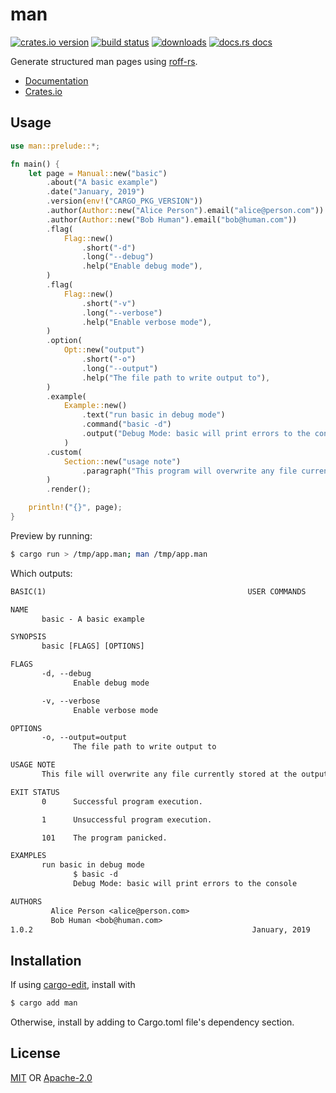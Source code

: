# man
[![crates.io version][1]][2] [![build status][3]][4]
[![downloads][5]][6] [![docs.rs docs][7]][8]

Generate structured man pages using
[roff-rs](https://github.com/killercup/roff-rs).

- [Documentation][8]
- [Crates.io][2]

## Usage
```rust
use man::prelude::*;

fn main() {
    let page = Manual::new("basic")
        .about("A basic example")
        .date("January, 2019")
        .version(env!("CARGO_PKG_VERSION"))
        .author(Author::new("Alice Person").email("alice@person.com"))
        .author(Author::new("Bob Human").email("bob@human.com"))
        .flag(
            Flag::new()
                .short("-d")
                .long("--debug")
                .help("Enable debug mode"),
        )
        .flag(
            Flag::new()
                .short("-v")
                .long("--verbose")
                .help("Enable verbose mode"),
        )
        .option(
            Opt::new("output")
                .short("-o")
                .long("--output")
                .help("The file path to write output to"),
        )
        .example(
            Example::new()
                .text("run basic in debug mode")
                .command("basic -d")
                .output("Debug Mode: basic will print errors to the console")
            )
        .custom(
            Section::new("usage note")
                .paragraph("This program will overwrite any file currently stored at the output path")
        )
        .render();

    println!("{}", page);
}
```
Preview by running:
```sh
$ cargo run > /tmp/app.man; man /tmp/app.man
```
Which outputs:
```txt
BASIC(1)                                             USER COMMANDS                                              BASIC(1)

NAME
       basic - A basic example

SYNOPSIS
       basic [FLAGS] [OPTIONS]

FLAGS
       -d, --debug
              Enable debug mode

       -v, --verbose
              Enable verbose mode

OPTIONS
       -o, --output=output
              The file path to write output to

USAGE NOTE
       This file will overwrite any file currently stored at the output path.

EXIT STATUS
       0      Successful program execution.

       1      Unsuccessful program execution.

       101    The program panicked.

EXAMPLES
       run basic in debug mode
              $ basic -d
              Debug Mode: basic will print errors to the console

AUTHORS
         Alice Person <alice@person.com>
         Bob Human <bob@human.com>
1.0.2                                                 January, 2019                                             BASIC(1)          
```

## Installation
If using [cargo-edit](https://github.com/killercup/cargo-edit), install with
```sh
$ cargo add man
```
Otherwise, install by adding to Cargo.toml file's dependency section.

## License
[MIT](./LICENSE-MIT) OR [Apache-2.0](./LICENSE-APACHE)

[1]: https://img.shields.io/crates/v/man.svg?style=flat-square
[2]: https://crates.io/crates/man
[3]: https://img.shields.io/travis/rust-clique/man.svg?style=flat-square
[4]: https://travis-ci.org/rust-clique/man
[5]: https://img.shields.io/crates/d/man.svg?style=flat-square
[6]: https://crates.io/crates/man
[7]: https://docs.rs/man/badge.svg
[8]: https://docs.rs/man
